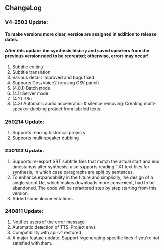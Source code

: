 ## ChangeLog

### V4-2503 Update:
#### To make versions more clear, version are assigned in addition to release dates.
#### After this update, the synthesis history and saved speakers from the previous version need to be recreated; otherwise, errors may occur!
1. Subtitle editing  
2. Subtitle translation  
3. Various details improved and bugs fixed  
4. Supports CosyVoice2 (reusing GSV panel)  
5. (4.0.1) Batch mode  
6. (4.1) Server mode  
7. (4.2) I18n  
8. (4.3) Automatic audio acceleration & silence removing; Creating multi-speaker dubbing project from labeled texts.  

### 250214 Update:
1. Supports reading historical projects  
2. Supports multi-speaker dubbing 

### 250123 Update:
1. Supports re-export SRT subtitle files that match the actual start and end timestamps after synthesis; also supports reading TXT text files for synthesis, in which case paragraphs are split by sentences.
2. To enhance expandability in the future and simplicity, the design of a single script file, which makes downloads more convenient, had to be abandoned. The code will be refactored step by step starting from this version.
3. Added some documentations.

### 240811 Update:
1. Notifies users of the error message
2. Automatic detection of TTS-Project envs
3. Compatibility with api-v1 restored
4. A major feature update: Support regenerating specific lines if you're not satisfied with them.